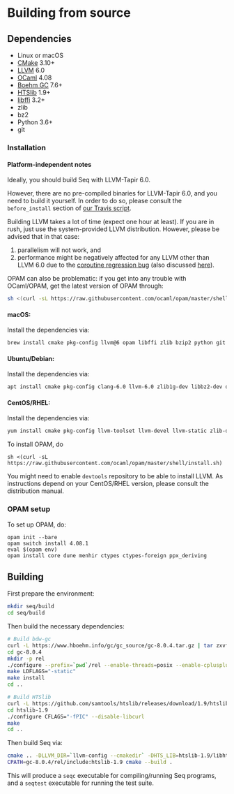 # Building from source 

## Dependencies

- Linux or macOS
- [CMake](https://cmake.org) 3.10+
- [LLVM](https://llvm.org) 6.0
- [OCaml](https://ocaml.org) 4.08
- [Boehm GC](https://github.com/ivmai/bdwgc) 7.6+
- [HTSlib](https://htslib.org) 1.9+
- [libffi](https://sourceware.org/libffi) 3.2+
- zlib 
- bz2
- Python 3.6+
- git

### Installation

#### Platform-independent notes

Ideally, you should build Seq with LLVM-Tapir 6.0.

However, there are no pre-compiled binaries for LLVM-Tapir 6.0, 
and you need to build it yourself. In order to do so, 
please consult the `before_install` section
of [our Travis script](.travis.yml).

Building LLVM takes a lot of time (expect one hour at least).
If you are in rush, just use the system-provided LLVM distribution.
However, please be advised that in that case:

1. parallelism will not work, and
2. performance might be negatively affected for any LLVM other than LLVM 6.0 
   due to the [coroutine regression bug](https://bugs.llvm.org/show_bug.cgi?id=40656) 
   (also discussed [here](https://www.reddit.com/r/cpp/comments/aoad7l/coroutine_allocation_elision_broken_in_clang_7)).

OPAM can also be problematic: if you get into any trouble with OCaml/OPAM, 
get the latest version of OPAM through:

```bash
sh <(curl -sL https://raw.githubusercontent.com/ocaml/opam/master/shell/install.sh)
```

#### macOS:

Install the dependencies via:
```bash
brew install cmake pkg-config llvm@6 opam libffi zlib bzip2 python git xz
```

#### Ubuntu/Debian:

Install the dependencies via:
```bash
apt install cmake pkg-config clang-6.0 llvm-6.0 zlib1g-dev libbz2-dev opam libffi-dev python3 git liblzma-dev
```

#### CentOS/RHEL:

Install the dependencies via:
```bash
yum install cmake pkg-config llvm-toolset llvm-devel llvm-static zlib-devel bzip2-devel libffi-devel python3 git bubblewrap unzip xz-devel
```

To install OPAM, do
```
sh <(curl -sL https://raw.githubusercontent.com/ocaml/opam/master/shell/install.sh)
```

You might need to enable `devtools` repository to be able to install LLVM. 
As instructions depend on your CentOS/RHEL version, please consult the distribution manual.

### OPAM setup

To set up OPAM, do:

```
opam init --bare
opam switch install 4.08.1
eval $(opam env)
opam install core dune menhir ctypes ctypes-foreign ppx_deriving
```

## Building

First prepare the environment:

```bash
mkdir seq/build
cd seq/build
```

Then build the necessary dependencies:

```bash
# Build bdw-gc
curl -L https://www.hboehm.info/gc/gc_source/gc-8.0.4.tar.gz | tar zxvf -
cd gc-8.0.4
mkdir -p rel
./configure --prefix=`pwd`/rel --enable-threads=posix --enable-cplusplus --enable-thread-local-alloc --enable-large-config
make LDFLAGS="-static"
make install
cd ..

# Build HTSlib
curl -L https://github.com/samtools/htslib/releases/download/1.9/htslib-1.9.tar.bz2 | tar jxvf -
cd htslib-1.9
./configure CFLAGS="-fPIC" --disable-libcurl
make
cd ..
```

Then build Seq via:

```bash
cmake .. -DLLVM_DIR=`llvm-config --cmakedir` -DHTS_LIB=htslib-1.9/libhts.a 
CPATH=gc-8.0.4/rel/include:htslib-1.9 cmake --build .
```

This will produce a `seqc` executable for compiling/running Seq programs, and a `seqtest` executable for running the test suite.
